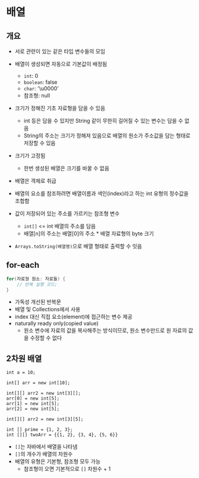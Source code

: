 # 배열

## 개요

- 서로 관련이 있는 같은 타입 변수들의 모임
- 배열이 생성되면 자동으로 기본값이 배정됨
  - `int`: 0
  - `boolean`: false
  - `char`: '\u0000'
  - 참조형: null
- 크기가 정해진 기초 자료형을 담을 수 있음
  - int 등은 담을 수 있지만 String 같이 무한히 길어질 수 있는 변수는 담을 수 없음
  - String의 주소는 크기가 정해져 있음으로 배열의 원소가 주소값을 담는 형태로 저장할 수 있음 
- 크기가 고정됨
  - 한번 생성된 배열은 크기를 바꿀 수 없음
- 배열은 객체로 취급
- 배열의 요소를 참조하려면 배열이름과 색인(index)라고 하는 int 유형의 정수값을 조합함
- 값이 저장되어 있는 주소를 가르키는 참조형 변수
  - `int[]` <= int 배열의 주소를 담음
  - 배열[n]의 주소는 배열[0]의 주소 * 배열 자료형의 byte 크기

- `Arrays.toString(배열명)`으로 배열 형태로 출력할 수 잇음



## for-each

```java
for(자료형 원소: 자료들) {
    // 반복 실행 코드;
}
```

- 가독성 개선된 반복문
- 배열 및 Collections에서 사용
- index 대신 직접 요소(element)에 접근하는 변수 제공
- naturally ready only(copied value)
  - 원소 변수에 자료의 값을 복사해주는 방식이므로, 원소 변수만드로 원 자료의 값을 수정할 수 없다



## 2차원 배열

```
int a = 10;

int[] arr = new int[10];

int[][] arr2 = new int[3][];
arr[0] = new int[5];
arr[1] = new int[5];
arr[2] = new int[5];

int[][] arr2 = new int[3][5];

int [] prime = {1, 2, 3};
int [][] twoArr = {{1, 2}, {3, 4}, {5, 6}}
```

- `[]`는 자바에서 배열을 나타냄
- `[]`의 개수가 배열의 차원수
- 배열의 유형은 기본형, 참조형 모두 가능
  - 참조형이 오면 기본적으로 `[]` 차원수 + 1